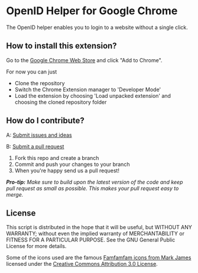 OpenID Helper for Google Chrome
===============================

The OpenID helper enables you to login to a website without a single click.

How to install this extension?
------------------------------
Go to the [Google Chrome Web Store](https://chrome.google.com/webstore/detail/klfijofcldioojikabdjillmmpnfljbk) and click "Add to Chrome".

For now you can just
* Clone the repository
* Switch the Chrome Extension manager to 'Developer Mode'
* Load the extension by choosing 'Load unpacked extension' and choosing the cloned repository folder

How do I contribute?
--------------------
A: [Submit issues and ideas](https://github.com/Tuurlijk/OpenID-helper-for-chrome/issues)

B: [Submit a pull request](https://help.github.com/articles/using-pull-requests)

1. Fork this repo and create a branch
2. Commit and push your changes to your branch
3. When you're happy send us a pull request!

_**Pro-tip:** Make sure to build upon the latest version of the code and keep pull request as small as possible. This makes your pull request easy to merge._

License
-------

This script is distributed in the hope that it will be useful, but
WITHOUT ANY WARRANTY; without even the implied warranty of MERCHANTABILITY
or FITNESS FOR A PARTICULAR PURPOSE. See the GNU General Public License for
more details.

Some of the icons used are the famous [Famfamfam icons from Mark James](http://www.famfamfam.com/lab/icons/silk/)
licensed under the [Creative Commons Attribution 3.0 License](http://creativecommons.org/licenses/by/3.0/).
